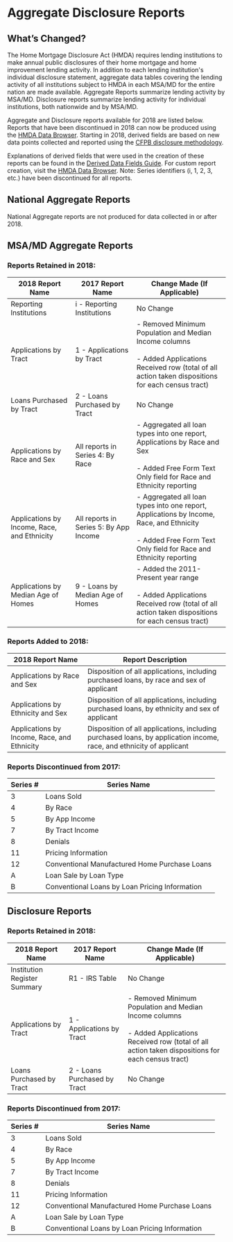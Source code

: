 # Aggregate Disclosure Reports

## What’s Changed?

The Home Mortgage Disclosure Act (HMDA) requires lending institutions to make annual public disclosures of their home mortgage and home improvement lending activity. In addition to each lending institution's individual disclosure statement, aggregate data tables covering the lending activity of all institutions subject to HMDA in each MSA/MD for the entire nation are made available. Aggregate Reports summarize lending activity by MSA/MD. Disclosure reports summarize lending activity for individual institutions, both nationwide and by MSA/MD.

Aggregate and Disclosure reports available for 2018 are listed below. Reports that have been discontinued in 2018 can now be produced using the <a target="_blank" rel="noopener noreferrer" href="https://ffiec.cfpb.gov/data-browser/">HMDA Data Browser</a>. Starting in 2018, derived fields are based on new data points collected and reported using the [CFPB disclosure methodology](https://files.consumerfinance.gov/f/documents/HMDA_Data_Disclosure_Policy_Guidance.Executive_Summary.FINAL.12212018.pdf).

Explanations of derived fields that were used in the creation of these reports can be found in the <a target="_blank" rel="noopener noreferrer" href="https://ffiec.cfpb.gov/documentation/publications/general/derived-data-fields">Derived Data Fields Guide</a>. For custom report creation, visit the <a target="_blank" rel="noopener noreferrer" href="https://ffiec.cfpb.gov/data-browser/">HMDA Data Browser</a>.
Note: Series identifiers (i, 1, 2, 3, etc.) have been discontinued for all reports.

## National Aggregate Reports
National Aggregate reports are not produced for data collected in or after 2018.

## MSA/MD Aggregate Reports

### Reports Retained in 2018:
|2018 Report Name |2017 Report Name|Change Made (If Applicable)|
|---|---|---|
|Reporting Institutions|i - Reporting Institutions|No Change|
|Applications by Tract|1 - Applications by Tract|- Removed Minimum Population and Median Income columns<br></br>- Added Applications Received row (total of all action taken dispositions for each census tract)|
|Loans Purchased by Tract|2 - Loans Purchased by Tract|No Change|
|Applications by Race and Sex|All reports in Series 4: By Race|- Aggregated all loan types into one report, Applications by Race and Sex<br></br>- Added Free Form Text Only field for Race and Ethnicity reporting|
|Applications by Income, Race, and Ethnicity|All reports in Series 5: By App Income|- Aggregated all loan types into one report, Applications by Income, Race, and Ethnicity<br></br>- Added Free Form Text Only field for Race and Ethnicity reporting|
|Applications by Median Age of Homes |9 - Loans by Median Age of Homes|- Added the 2011-Present year range<br></br>- Added Applications Received row (total of all action taken dispositions for each census tract)|

### Reports Added to 2018:
|2018 Report Name |Report Description|
|---|---|
|Applications by Race and Sex|Disposition of all applications, including purchased loans, by race and sex of applicant|
|Applications by Ethnicity and Sex|Disposition of all applications, including purchased loans, by ethnicity and sex of applicant|
|Applications by Income, Race, and Ethnicity|Disposition of all applications, including purchased loans, by application income, race, and ethnicity of applicant|

### Reports Discontinued from 2017:
|Series #|Series Name|
|---|---|
|3|Loans Sold|
|4|By Race|
|5|By App Income|
|7|By Tract Income|
|8|Denials|
|11|Pricing Information|
|12|Conventional Manufactured Home Purchase Loans|
|A|Loan Sale by Loan Type|
|B|Conventional Loans by Loan Pricing Information|

## Disclosure Reports

### Reports Retained in 2018:
|2018 Report Name |2017 Report Name|Change Made (If Applicable)
|---|---|---|
|Institution Register Summary |R1 - IRS Table|No Change|
|Applications by Tract|1 - Applications by Tract|- Removed Minimum Population and Median Income columns<br></br>- Added Applications Received row (total of all action taken dispositions for each census tract)|
|Loans Purchased by Tract|2 - Loans Purchased by Tract|No Change|

### Reports Discontinued from 2017:
|Series #|Series Name|
|---|---|
|3|Loans Sold |
|4|By Race |
|5|By App Income |
|7|By Tract Income|
|8|Denials |
|11|Pricing Information |
|12|Conventional Manufactured Home Purchase Loans|
|A|Loan Sale by Loan Type|
|B|Conventional Loans by Loan Pricing Information|
